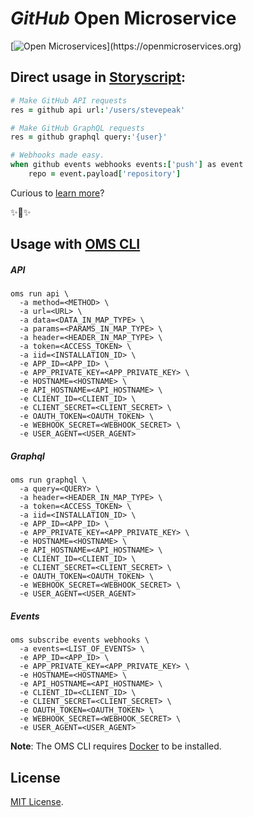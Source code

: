 # _GitHub_ Open Microservice

[![Open Microservices](https://img.shields.io/badge/OMS%20Enabled-👍-green.svg?)](https://openmicroservices.org)

<!-- ### <img src="https://user-images.githubusercontent.com/4370550/56803568-460e5800-6823-11e9-8a70-25ab4b7e32ea.png" width="40" align="center"> Storyscript example -->

## Direct usage in [Storyscript](https://storyscript.io/):

```coffee
# Make GitHub API requests
res = github api url:'/users/stevepeak'

# Make GitHub GraphQL requests
res = github graphql query:'{user}'

# Webhooks made easy.
when github events webhooks events:['push'] as event
    repo = event.payload['repository']
```

Curious to [learn more](https://docs.storyscript.io/)?

✨🍰✨

## Usage with [OMS CLI](https://www.npmjs.com/package/@microservices/oms)

##### API
```shell
oms run api \
  -a method=<METHOD> \
  -a url=<URL> \
  -a data=<DATA_IN_MAP_TYPE> \
  -a params=<PARAMS_IN_MAP_TYPE> \
  -a header=<HEADER_IN_MAP_TYPE> \
  -a token=<ACCESS_TOKEN> \
  -a iid=<INSTALLATION_ID> \
  -e APP_ID=<APP_ID> \
  -e APP_PRIVATE_KEY=<APP_PRIVATE_KEY> \
  -e HOSTNAME=<HOSTNAME> \
  -e API_HOSTNAME=<API_HOSTNAME> \
  -e CLIENT_ID=<CLIENT_ID> \
  -e CLIENT_SECRET=<CLIENT_SECRET> \
  -e OAUTH_TOKEN=<OAUTH_TOKEN> \
  -e WEBHOOK_SECRET=<WEBHOOK_SECRET> \
  -e USER_AGENT=<USER_AGENT>
```

##### Graphql
```shell
oms run graphql \
  -a query=<QUERY> \
  -a header=<HEADER_IN_MAP_TYPE> \
  -a token=<ACCESS_TOKEN> \
  -a iid=<INSTALLATION_ID> \
  -e APP_ID=<APP_ID> \
  -e APP_PRIVATE_KEY=<APP_PRIVATE_KEY> \
  -e HOSTNAME=<HOSTNAME> \
  -e API_HOSTNAME=<API_HOSTNAME> \
  -e CLIENT_ID=<CLIENT_ID> \
  -e CLIENT_SECRET=<CLIENT_SECRET> \
  -e OAUTH_TOKEN=<OAUTH_TOKEN> \
  -e WEBHOOK_SECRET=<WEBHOOK_SECRET> \
  -e USER_AGENT=<USER_AGENT>
```

##### Events
```shell
oms subscribe events webhooks \
  -a events=<LIST_OF_EVENTS> \
  -e APP_ID=<APP_ID> \
  -e APP_PRIVATE_KEY=<APP_PRIVATE_KEY> \
  -e HOSTNAME=<HOSTNAME> \
  -e API_HOSTNAME=<API_HOSTNAME> \
  -e CLIENT_ID=<CLIENT_ID> \
  -e CLIENT_SECRET=<CLIENT_SECRET> \
  -e OAUTH_TOKEN=<OAUTH_TOKEN> \
  -e WEBHOOK_SECRET=<WEBHOOK_SECRET> \
  -e USER_AGENT=<USER_AGENT>
```

**Note**: The OMS CLI requires [Docker](https://docs.docker.com/install/) to be installed.

## License
[MIT License](https://github.com/oms-services/github/blob/master/LICENSE).


